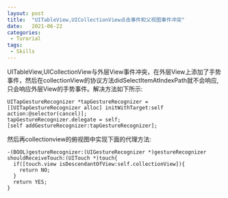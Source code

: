 ```yaml
---
layout: post
title:  "UITableView,UICollectionView点击事件和父视图事件冲突"
date:   2021-06-22
categories:
 - Turorial
tags:
 - Skills
---
```



UITableView,UICollectionView与外层View事件冲突，在外层View上添加了手势事件，然后在collectionView的协议方法didSelectItemAtIndexPath就不会响应, 只会响应外层View的手势事件。解决方法如下所示:



```
UITapGestureRecognizer *tapGestureRecognizer = [[UITapGestureRecognizer alloc] initWithTarget:self action:@selector(cancel)];
tapGestureRecognizer.delegate = self;
[self addGestureRecognizer:tapGestureRecognizer];
```

然后再collectionview的俯视图中实现下面的代理方法:

```
-(BOOL)gestureRecognizer:(UIGestureRecognizer *)gestureRecognizer shouldReceiveTouch:(UITouch *)touch{
  if([touch.view isDescendantOfView:self.collectionView]){
    return NO;
  }
  return YES;
}
```

